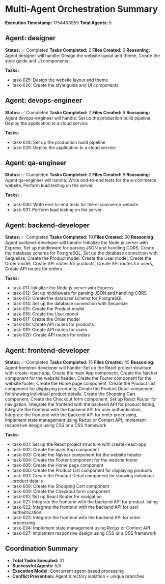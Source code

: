 # Multi-Agent Orchestration Summary

**Execution Timestamp:** 1754403959
**Total Agents:** 5

## Agent: designer

**Status:** ✅ Completed
**Tasks Completed:** 2
**Files Created:** 6
**Reasoning:** Agent designer will handle: Design the website layout and theme, Create the style guide and UI components

**Tasks:**
- task-025: Design the website layout and theme
- task-026: Create the style guide and UI components

## Agent: devops-engineer

**Status:** ✅ Completed
**Tasks Completed:** 2
**Files Created:** 6
**Reasoning:** Agent devops-engineer will handle: Set up the production build pipeline, Deploy the application to a cloud service

**Tasks:**
- task-028: Set up the production build pipeline
- task-029: Deploy the application to a cloud service

## Agent: qa-engineer

**Status:** ✅ Completed
**Tasks Completed:** 2
**Files Created:** 6
**Reasoning:** Agent qa-engineer will handle: Write end-to-end tests for the e-commerce website, Perform load testing on the server

**Tasks:**
- task-030: Write end-to-end tests for the e-commerce website
- task-031: Perform load testing on the server

## Agent: backend-developer

**Status:** ✅ Completed
**Tasks Completed:** 10
**Files Created:** 30
**Reasoning:** Agent backend-developer will handle: Initialize the Node.js server with Express, Set up middleware for parsing JSON and handling CORS, Create the database schema for PostgreSQL, Set up the database connection with Sequelize, Create the Product model, Create the User model, Create the Order model, Create API routes for products, Create API routes for users, Create API routes for orders

**Tasks:**
- task-011: Initialize the Node.js server with Express
- task-012: Set up middleware for parsing JSON and handling CORS
- task-013: Create the database schema for PostgreSQL
- task-014: Set up the database connection with Sequelize
- task-015: Create the Product model
- task-016: Create the User model
- task-017: Create the Order model
- task-018: Create API routes for products
- task-019: Create API routes for users
- task-020: Create API routes for orders

## Agent: frontend-developer

**Status:** ✅ Completed
**Tasks Completed:** 15
**Files Created:** 45
**Reasoning:** Agent frontend-developer will handle: Set up the React project structure with create-react-app, Create the main App component, Create the Navbar component for the website header, Create the Footer component for the website footer, Create the Home page component, Create the Product List component for displaying products, Create the Product Detail component for showing individual product details, Create the Shopping Cart component, Create the Checkout form component, Set up React Router for navigation, Integrate the frontend with the backend API for product listing, Integrate the frontend with the backend API for user authentication, Integrate the frontend with the backend API for order processing, Implement state management using Redux or Context API, Implement responsive design using CSS or a CSS framework

**Tasks:**
- task-001: Set up the React project structure with create-react-app
- task-002: Create the main App component
- task-003: Create the Navbar component for the website header
- task-004: Create the Footer component for the website footer
- task-005: Create the Home page component
- task-006: Create the Product List component for displaying products
- task-007: Create the Product Detail component for showing individual product details
- task-008: Create the Shopping Cart component
- task-009: Create the Checkout form component
- task-010: Set up React Router for navigation
- task-021: Integrate the frontend with the backend API for product listing
- task-022: Integrate the frontend with the backend API for user authentication
- task-023: Integrate the frontend with the backend API for order processing
- task-024: Implement state management using Redux or Context API
- task-027: Implement responsive design using CSS or a CSS framework

## Coordination Summary

- **Total Tasks Executed:** 31
- **Successful Agents:** 5/5
- **Execution Model:** Concurrent agent-based processing
- **Conflict Prevention:** Agent directory isolation + unique branches

